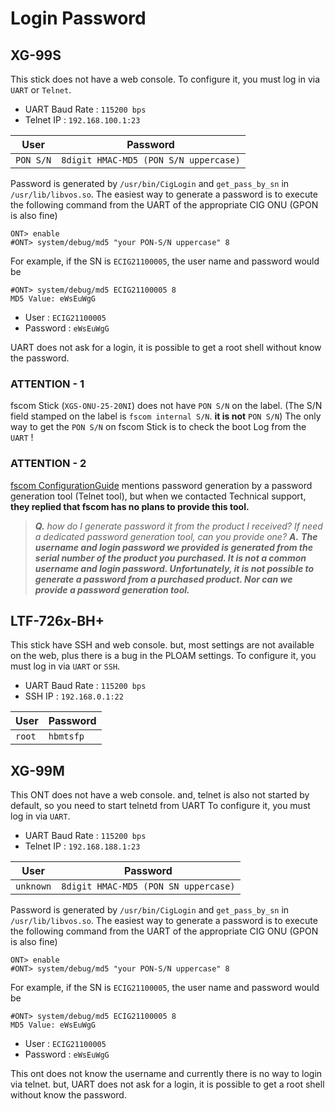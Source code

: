 # Login Password

## XG-99S

This stick does not have a web console.
To configure it, you must log in via `UART` or `Telnet`.

- UART Baud Rate : `115200 bps`
- Telnet IP : `192.168.100.1:23`

| User | Password |
| --- | --- |
| `PON S/N` | `8digit HMAC-MD5 (PON S/N uppercase)` |

Password is generated by `/usr/bin/CigLogin` and `get_pass_by_sn` in `/usr/lib/libvos.so`.
The easiest way to generate a password is to execute the following command from the UART of the appropriate CIG ONU (GPON is also fine)

```
ONT> enable
#ONT> system/debug/md5 "your PON-S/N uppercase" 8
```

For example, if the SN is `ECIG21100005`, the user name and password would be

```
#ONT> system/debug/md5 ECIG21100005 8
MD5 Value: eWsEuWgG
```

- User : `ECIG21100005`
- Password : `eWsEuWgG`

UART does not ask for a login, it is possible to get a root shell without know the password.

### ATTENTION - 1

fscom Stick (`XGS-ONU-25-20NI`) does not have `PON S/N` on the label.
(The S/N field stamped on the label is `fscom internal S/N`. **it is not** `PON S/N`)
The only way to get the `PON S/N` on fscom Stick is to check the boot Log from the `UART` !

### ATTENTION - 2

[fscom ConfigurationGuide](/C:/Program%20Files/Joplin/resources/app.asar/%28https:/resource.fs.com/mall/doc/20230526164531wpoac7.pdf%29 "(https://resource.fs.com/mall/doc/20230526164531wpoac7.pdf)") mentions password generation by a password generation tool (Telnet tool),
but when we contacted Technical support, **they replied that fscom has no plans to provide this tool.**
>***Q.***
> *how do I generate password it from the product I received?
> If need a dedicated password generation tool, can you provide one?*
> ***A.***
> ***The username and login password we provided is generated from the serial number of the product you purchased. It is not a common username and login password.
> Unfortunately, it is not possible to generate a password from a purchased product. Nor can we provide a password generation tool.***

## LTF-726x-BH+

This stick have SSH and web console.
but, most settings are not available on the web, plus there is a bug in the PLOAM settings.
To configure it, you must log in via `UART` or `SSH`.

- UART Baud Rate : `115200 bps`
- SSH IP : `192.168.0.1:22`

| User | Password |
| --- | --- |
| `root` | `hbmtsfp` |

## XG-99M

This ONT does not have a web console.
and, telnet is also not started by default, so you need to start telnetd from UART
To configure it, you must log in via `UART`.

- UART Baud Rate : `115200 bps`
- Telnet IP : `192.168.188.1:23`

| User | Password |
| --- | --- |
| `unknown` | `8digit HMAC-MD5 (PON SN uppercase)` |

Password is generated by `/usr/bin/CigLogin` and `get_pass_by_sn` in `/usr/lib/libvos.so`.
The easiest way to generate a password is to execute the following command from the UART of the appropriate CIG ONU (GPON is also fine)

```
ONT> enable
#ONT> system/debug/md5 "your PON-S/N uppercase" 8
```

For example, if the SN is `ECIG21100005`, the user name and password would be

```
#ONT> system/debug/md5 ECIG21100005 8
MD5 Value: eWsEuWgG
```

- User : `ECIG21100005`
- Password : `eWsEuWgG`

This ont does not know the username and currently there is no way to login via telnet.
but, UART does not ask for a login, it is possible to get a root shell without know the password.